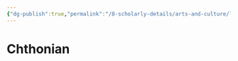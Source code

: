 ```yaml
---
{"dg-publish":true,"permalink":"/8-scholarly-details/arts-and-culture/languages/chthonian/","noteIcon":""}
---
```


# Chthonian
